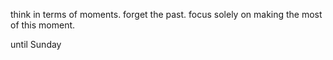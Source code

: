 think in terms of moments.
forget the past.
focus solely on making the most of this moment.

until Sunday 